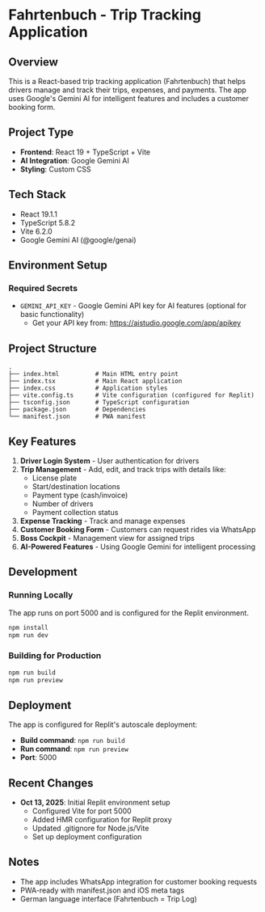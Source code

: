 # Fahrtenbuch - Trip Tracking Application

## Overview
This is a React-based trip tracking application (Fahrtenbuch) that helps drivers manage and track their trips, expenses, and payments. The app uses Google's Gemini AI for intelligent features and includes a customer booking form.

## Project Type
- **Frontend**: React 19 + TypeScript + Vite
- **AI Integration**: Google Gemini AI
- **Styling**: Custom CSS

## Tech Stack
- React 19.1.1
- TypeScript 5.8.2
- Vite 6.2.0
- Google Gemini AI (@google/genai)

## Environment Setup

### Required Secrets
- `GEMINI_API_KEY` - Google Gemini API key for AI features (optional for basic functionality)
  - Get your API key from: https://aistudio.google.com/app/apikey

## Project Structure
```
.
├── index.html          # Main HTML entry point
├── index.tsx           # Main React application
├── index.css           # Application styles
├── vite.config.ts      # Vite configuration (configured for Replit)
├── tsconfig.json       # TypeScript configuration
├── package.json        # Dependencies
└── manifest.json       # PWA manifest
```

## Key Features
1. **Driver Login System** - User authentication for drivers
2. **Trip Management** - Add, edit, and track trips with details like:
   - License plate
   - Start/destination locations
   - Payment type (cash/invoice)
   - Number of drivers
   - Payment collection status
3. **Expense Tracking** - Track and manage expenses
4. **Customer Booking Form** - Customers can request rides via WhatsApp
5. **Boss Cockpit** - Management view for assigned trips
6. **AI-Powered Features** - Using Google Gemini for intelligent processing

## Development

### Running Locally
The app runs on port 5000 and is configured for the Replit environment.

```bash
npm install
npm run dev
```

### Building for Production
```bash
npm run build
npm run preview
```

## Deployment
The app is configured for Replit's autoscale deployment:
- **Build command**: `npm run build`
- **Run command**: `npm run preview`
- **Port**: 5000

## Recent Changes
- **Oct 13, 2025**: Initial Replit environment setup
  - Configured Vite for port 5000
  - Added HMR configuration for Replit proxy
  - Updated .gitignore for Node.js/Vite
  - Set up deployment configuration

## Notes
- The app includes WhatsApp integration for customer booking requests
- PWA-ready with manifest.json and iOS meta tags
- German language interface (Fahrtenbuch = Trip Log)
